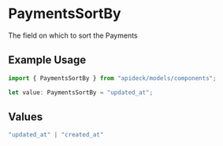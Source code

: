# PaymentsSortBy

The field on which to sort the Payments

## Example Usage

```typescript
import { PaymentsSortBy } from "apideck/models/components";

let value: PaymentsSortBy = "updated_at";
```

## Values

```typescript
"updated_at" | "created_at"
```